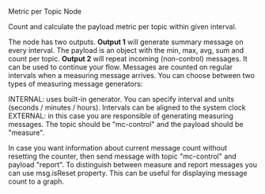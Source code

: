 Metric per Topic Node

Count and calculate the payload metric per topic within given interval.

The node has two outputs.
**Output 1** will generate summary message on every interval.  The payload is an object with the min, max, avg, sum and count per topic.
**Output 2** will repeat incoming (non-control) messages. It can be used to continue your flow.
Messages are counted on regular intervals when a measuring message arrives. You can choose between two types of measuring message generators:

INTERNAL: uses built-in generator. You can specify interval and units (seconds / minutes / hours). Intervals can be aligned to the system clock
EXTERNAL: in this case you are responsible of generating measuring messages. The topic should be "mc-control" and the payload should be "measure".

In case you want information about current message count without resetting the counter, then send message with topic "mc-control" and payload "report". To distinguish between measure and report messages you can use msg.isReset property. This can be useful for displaying message count to a graph.
